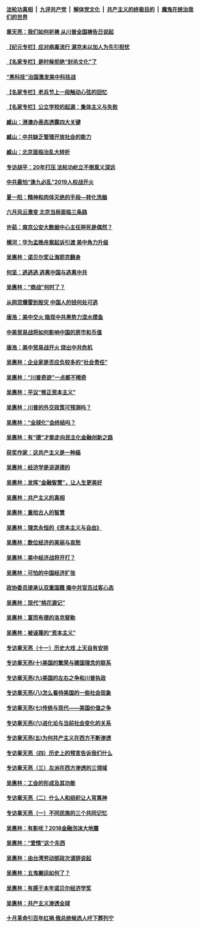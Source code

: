 ####  [法轮功真相](../../../../basic/blob/master/README.md?t=07011502) &nbsp;|&nbsp; [九评共产党](../../../../9ping.md/blob/master/README.md?t=07011502) &nbsp;|&nbsp; [解体党文化](../../../../jtdwh.md/blob/master/README.md?t=07011502)  &nbsp;|&nbsp; [共产主义的终极目的](../../../../gczydzjmd.md/blob/master/README.md?t=07011502) &nbsp;|&nbsp; [魔鬼在统治我们的世界](../../../../mgztzwmdsj.md/blob/master/README.md?t=07011502) 

#### [章天亮：我们如何祈祷 从川普全国祷告日说起](../pages/nsc423/n11944627.md?t=07011502) 

#### [【纪元专栏】应对病毒流行 渥京未以加人为先引担忧](../pages/nsc423/n11875714.md?t=07011502) 

#### [【名家专栏】是时候拒绝“封杀文化”了](../pages/nsc423/n11814093.md?t=07011502) 

#### [“黑科技”治国激发美中科技战](../pages/nsc423/n11638056.md?t=07011502) 

#### [【名家专栏】老兵节上一段触动心弦的回忆](../pages/nsc423/n11646016.md?t=07011502) 

#### [【名家专栏】公立学校的起源：集体主义与失败](../pages/nsc423/n11601833.md?t=07011502) 

#### [臧山：港澳办表态透露四大关键](../pages/nsc423/n11421628.md?t=07011502) 

#### [臧山：中共缺乏管理开放社会的能力](../pages/nsc423/n11407457.md?t=07011502) 

#### [臧山：北京面临治乱大转折](../pages/nsc423/n11406895.md?t=07011502) 

#### [专访胡平：20年打压 法轮功屹立不倒意义深远](../pages/nsc423/n11398800.md?t=07011502) 

#### [中共最怕“逢九必乱”2019人权战开火](../pages/nsc423/n11385248.md?t=07011502) 

#### [夏一阳：精神和肉体灭绝的手段—转化洗脑](../pages/nsc423/n11368250.md?t=07011502) 

#### [六月风云激变 北京当局面临三条路](../pages/nsc423/n11313668.md?t=07011502) 

#### [许茹：南京公安大数据中心主任猝死是偶然？](../pages/nsc423/n11064744.md?t=07011502) 

#### [横河：华为孟晚舟案起诉引渡 美中角力升级](../pages/nsc423/n11027230.md?t=07011502) 

#### [吴惠林：诺贝尔奖让海耶克翻身](../pages/nsc423/n10890049.md?t=07011502) 

#### [何坚：逃逃逃 逃离中国与逃离中共](../pages/nsc423/n10592891.md?t=07011502) 

#### [吴惠林：“商战”何时了？](../pages/nsc423/n10573558.md?t=07011502) 

#### [从网贷爆雷到股灾 中国人的钱何处可逃](../pages/nsc423/n10572800.md?t=07011502) 

#### [唐浩：美中交火 隐现中共黑势力混水摸鱼](../pages/nsc423/n10544040.md?t=07011502) 

#### [中美贸易战将如何影响中国的房市和币值](../pages/nsc423/n10543697.md?t=07011502) 

#### [唐浩：美中贸易战开火 烧出中共危机](../pages/nsc423/n10540126.md?t=07011502) 

#### [吴惠林：企业家是否应负较多的“社会责任”](../pages/nsc423/n10535022.md?t=07011502) 

#### [吴惠林：“川普奇迹”一点都不稀奇](../pages/nsc423/n10512808.md?t=07011502) 

#### [吴惠林：平议“修正资本主义”](../pages/nsc423/n10495724.md?t=07011502) 

#### [吴惠林：川普的外交政策可预测吗？](../pages/nsc423/n10462387.md?t=07011502) 

#### [吴惠林：“全球化”会终结吗？](../pages/nsc423/n10452838.md?t=07011502) 

#### [吴惠林：有“德”才能走向民主化金融创新之路](../pages/nsc423/n10432292.md?t=07011502) 

#### [获奖作家：这共产主义是一种癌](../pages/nsc423/n10431541.md?t=07011502) 

#### [吴惠林：经济学是讲道德的](../pages/nsc423/n10398014.md?t=07011502) 

#### [吴惠林：发挥“金融智慧”，让人生更美好](../pages/nsc423/n10375019.md?t=07011502) 

#### [吴惠林：共产主义的真相](../pages/nsc423/n10351394.md?t=07011502) 

#### [吴惠林：重拾古人的智慧](../pages/nsc423/n10337691.md?t=07011502) 

#### [吴惠林：理念永恒的《资本主义与自由》](../pages/nsc423/n10316274.md?t=07011502) 

#### [吴惠林：数位经济的美丽与哀愁](../pages/nsc423/n10292946.md?t=07011502) 

#### [吴惠林：美中经济战将开打？](../pages/nsc423/n10258825.md?t=07011502) 

#### [吴惠林：可怕的中国经济扩张](../pages/nsc423/n10219147.md?t=07011502) 

#### [政协委员提承认双重国籍 揭中共官员过客心态](../pages/nsc423/n10208809.md?t=07011502) 

#### [吴惠林：现代“桃花源记”](../pages/nsc423/n10185234.md?t=07011502) 

#### [吴惠林：富而有德的洛克斐勒](../pages/nsc423/n10142264.md?t=07011502) 

#### [吴惠林：被诬蔑的“资本主义”](../pages/nsc423/n10124816.md?t=07011502) 

#### [专访章天亮（十一）历史大戏 上天自有安排](../pages/nsc423/n10094905.md?t=07011502) 

#### [专访章天亮(十)美国的繁荣与建国理念的联系](../pages/nsc423/n10094899.md?t=07011502) 

#### [专访章天亮(九)美国的左右之争和川普执政](../pages/nsc423/n10094889.md?t=07011502) 

#### [专访章天亮(八)怎么看待美国的一些社会现象](../pages/nsc423/n10094857.md?t=07011502) 

#### [专访章天亮(七)传统与现代——美国价值之争](../pages/nsc423/n10093140.md?t=07011502) 

#### [专访章天亮(六)进化论与当前社会变化的关系](../pages/nsc423/n10092036.md?t=07011502) 

#### [专访章天亮(五)为何共产主义在西方不断渗透](../pages/nsc423/n10083620.md?t=07011502) 

#### [专访章天亮（四）历史上的预言告诉我们什么](../pages/nsc423/n10083606.md?t=07011502) 

#### [专访章天亮（三）左派在西方渗透的三领域](../pages/nsc423/n10081115.md?t=07011502) 

#### [吴惠林：工会的形成及其功能](../pages/nsc423/n10080633.md?t=07011502) 

#### [专访章天亮（二）什么人和组织让人背离神](../pages/nsc423/n10076637.md?t=07011502) 

#### [专访章天亮（一）不同民族的三个共同记忆](../pages/nsc423/n10074188.md?t=07011502) 

#### [吴惠林：有影呒？2018金融泡沫大地震](../pages/nsc423/n10040534.md?t=07011502) 

#### [吴惠林：“爱情”这个东西](../pages/nsc423/n10019423.md?t=07011502) 

#### [吴惠林：由台湾劳动部政次请辞说起](../pages/nsc423/n9979679.md?t=07011502) 

#### [吴惠林：五鬼搬运如何了？](../pages/nsc423/n9925338.md?t=07011502) 

#### [吴惠林：有感于本年诺贝尔经济学奖](../pages/nsc423/n9871883.md?t=07011502) 

#### [吴惠林：共产主义渗透全球](../pages/nsc423/n9812748.md?t=07011502) 

#### [十月革命引百年红祸 俄总统候选人吁下葬列宁](../pages/nsc423/n9810182.md?t=07011502) 

